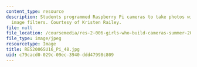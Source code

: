 ```yaml
---
content_type: resource
description: Students programmed Raspberry Pi cameras to take photos with different
  image filters. Courtesy of Kristen Railey.
file: null
file_location: /coursemedia/res-2-006-girls-who-build-cameras-summer-2016/c79cacd0029c09ec3940ddd47998c809_RES2006SU16_Pi_48.jpg
file_type: image/jpeg
resourcetype: Image
title: RES2006SU16_Pi_48.jpg
uid: c79cacd0-029c-09ec-3940-ddd47998c809
---
```

